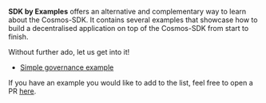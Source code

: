 **SDK by Examples** offers an alternative and complementary way to learn about the Cosmos-SDK. It contains several examples that showcase how to build a decentralised application on top of the Cosmos-SDK from start to finish.  

Without further ado, let us get into it!

- [Simple governance example](./simple-governance/intro.md)

If you have an example you would like to add to the list, feel free to open a PR [here](https://github.com/gracenoah/cosmos-sdk/pulls).
